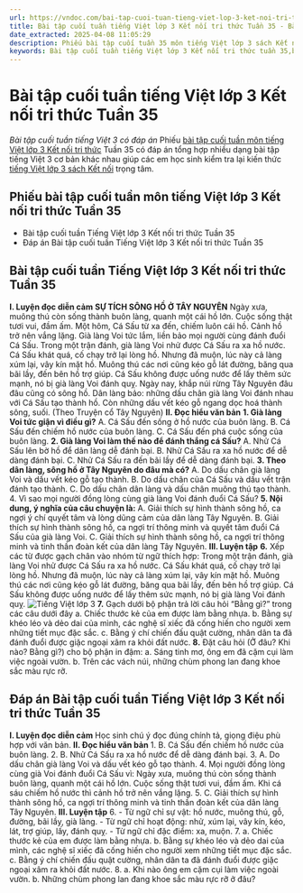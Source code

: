 ```yaml
---
url: https://vndoc.com/bai-tap-cuoi-tuan-tieng-viet-lop-3-ket-noi-tri-thuc-tuan-35-320047
title: Bài tập cuối tuần tiếng Việt lớp 3 Kết nối tri thức Tuần 35 - Bài tập cuối tuần tiếng Việt 3 có đáp án - VnDoc.com
date_extracted: 2025-04-08 11:05:29
description: Phiếu bài tập cuối tuần 35 môn tiếng Việt lớp 3 sách Kết nối tri thức có đáp án giúp các em ôn tập những kiến thức tiếng Việt trọng tâm lớp 3 tuần 35 hiệu quả.
keywords: Bài tập cuối tuần tiếng Việt lớp 3 Kết nối tri thức tuần 35,bài tập cuối tuần tiếng việt 3 tuần 35,bài tập cuối tuần môn tiếng việt lớp 3 kết nối tri thức tuần 35,bài tập cuối tuần tiếng việt lớp 3 sách kết nối tri thức tuần 35,bài tập cuối tuần 35 môn tiếng việt lớp 3 kết nối tri thức,bài tập cuối tuần 35 tiếng việt 3 kết nối tri thức,bài tập tiếng việt lớp 3 tuần 35,phiếu bài tập tiếng việt lớp 3 tuần 35,đề tiếng việt lớp 3 tuần 35
---
```


# Bài tập cuối tuần tiếng Việt lớp 3 Kết nối tri thức Tuần 35
 _Bài tập cuối tuần tiếng Việt 3 có đáp án_
Phiếu [bài tập cuối tuần môn tiếng Việt lớp 3 Kết nối tri thức](<https://vndoc.com/de-kiem-tra-cuoi-tuan-tieng-viet3>) Tuần 35 có đáp án tổng hợp nhiều dạng bài tập tiếng Việt 3 cơ bản khác nhau giúp các em học sinh kiểm tra lại kiến thức [tiếng Việt lớp 3 sách Kết nối](<https://vndoc.com/tieng-viet-lop-3-kntt-tap2>) trọng tâm.
## Phiếu bài tập cuối tuần môn tiếng Việt lớp 3 Kết nối tri thức Tuần 35
  * Bài tập cuối tuần Tiếng Việt lớp 3 Kết nối tri thức Tuần 35
  * Đáp án Bài tập cuối tuần Tiếng Việt lớp 3 Kết nối tri thức Tuần 35

## **Bài tập cuối tuần Tiếng Việt lớp 3 Kết nối tri thức Tuần 35**
**I. Luyện đọc diễn cảm**
**SỰ TÍCH SÔNG HỒ Ở TÂY NGUYÊN**
Ngày xưa, muông thú còn sống thành buôn làng, quanh một cái hồ lớn. Cuộc sống thật tươi vui, đầm ấm.
Một hôm, Cá Sấu từ xa đến, chiếm luôn cái hồ. Cảnh hồ trở nên vắng lặng. Già làng Voi tức lắm, liền bảo mọi người cùng đánh đuổi Cá Sấu.
Trong một trận đánh, già làng Voi nhử được Cá Sấu ra xa hồ nước. Cá Sấu khát quá, cố chạy trở lại lòng hồ. Nhưng đã muộn, lúc này cả làng xúm lại, vây kín mặt hồ. Muông thú các nơi cũng kéo gỗ lát đường, băng qua bãi lầy, đến bên hồ trợ giúp. Cá Sấu không được uống nước để lấy thêm sức mạnh, nó bị già làng Voi đánh quỵ.
Ngày nay, khắp núi rừng Tây Nguyên đâu đâu cũng có sông hồ. Dân làng bảo: những dấu chân già làng Voi đánh nhau với Cá Sấu tạo thành hồ. Còn những dấu vết kéo gỗ ngang dọc hoá thành sông, suối.
\(Theo Truyện cổ Tây Nguyên\)
**II. Đọc hiểu văn bản**
**1\. Già làng Voi tức giận vì điều gì?**
A. Cá Sấu đến sống ở hồ nước của buôn làng.
B. Cá Sấu đến chiếm hồ nước của buôn làng.
C. Cá Sấu đến phá cuộc sống của buôn làng.
**2\. Già làng Voi làm thế nào để đánh thắng cá Sấu?**
A. Nhử Cá Sấu lên bờ hồ để dân làng dễ đánh bại.
B. Nhử Cá Sấu ra xa hồ nước để dễ dàng đánh bại.
C. Nhử Cá Sấu ra đến bãi lầy để dễ dàng đánh bại.
**3\. Theo dân làng, sông hồ ở Tây Nguyên do đâu mà có?**
A. Do dấu chân già làng Voi và dấu vết kéo gỗ tạo thành.
B. Do dấu chân của Cá Sấu và dấu vết trận đánh tạo thành.
C. Do dấu chân dân làng và dấu chân muông thú tạo thành.
4\. Vì sao mọi người đồng lòng cùng già làng Voi đánh đuổi Cá Sấu?
**5\. Nội dung, ý nghĩa của câu chuyện là:**
A. Giải thích sự hình thành sông hồ, ca ngợi ý chí quyết tâm và lòng dũng cảm của dân làng Tây Nguyên.
B. Giải thích sự hình thành sông hồ, ca ngợi trí thông minh và quyết tâm đuổi Cá Sấu của già làng Voi.
C. Giải thích sự hình thành sông hồ, ca ngợi trí thông minh và tinh thần đoàn kết của dân làng Tây Nguyên.
**III. Luyện tập**
**6.** Xếp các từ được gạch chân vào nhóm từ ngữ thích hợp:
Trong một trận đánh, già làng Voi nhử được Cá Sấu ra xa hồ nước. Cá Sấu khát quá, cố chạy trở lại lòng hồ. Nhưng đã muộn, lúc này cả làng xúm lại, vây kín mặt hồ. Muông thú các nơi cũng kéo gỗ lát đường, băng qua bãi lầy, đến bên hồ trợ giúp. Cá Sấu không được uống nước để lấy thêm sức mạnh, nó bị già làng Voi đánh quỵ.
![Tiếng Việt lớp 3](https://i.vdoc.vn/data/image/2024/05/13/tieng-viet-1.jpg)
**7.** Gạch dưới bộ phận trả lời câu hỏi “Bằng gì?” trong các câu dưới đây
a. Chiếc thước kẻ của em được làm bằng nhựa.
b. Bằng sự khéo léo và dẻo dai của mình, các nghệ sĩ xiếc đã cống hiến cho người xem những tiết mục đặc sắc.
c. Bằng ý chí chiến đấu quật cường, nhân dân ta đã đánh đuổi được giặc ngoại xâm ra khỏi đất nước.
**8.** Đặt câu hỏi \(Ở đâu? Khi nào? Bằng gì?\) cho bộ phận in đậm:
a. Sáng tinh mơ, ông em đã cặm cụi làm việc ngoài vườn.
b. Trên các vách núi, những chùm phong lan đang khoe sắc màu rực rỡ.
## **Đáp án Bài tập cuối tuần Tiếng Việt lớp 3 Kết nối tri thức Tuần 35**
**I. Luyện đọc diễn cảm**
Học sinh chú ý đọc đúng chính tả, giọng điệu phù hợp với văn bản.
**II. Đọc hiểu văn bản**
1\. B. Cá Sấu đến chiếm hồ nước của buôn làng.
2\. B. Nhử Cá Sấu ra xa hồ nước để dễ dàng đánh bại.
3\. A. Do dấu chân già làng Voi và dấu vết kéo gỗ tạo thành.
4\. Mọi người đồng lòng cùng già Voi đánh đuổi Cá Sấu vì: Ngày xưa, muông thú còn sống thành buôn làng, quanh một cái hồ lớn. Cuộc sống thật tươi vui, đầm ấm. Khi cá sáu chiếm hồ nước thì cảnh hồ trở nên vắng lặng.
5\. C. Giải thích sự hình thành sông hồ, ca ngợi trí thông minh và tinh thần đoàn kết của dân làng Tây Nguyên.
**III. Luyện tập**
6.
\- Từ ngữ chỉ sự vật: hồ nước, muông thú, gỗ, đường, bãi lầy, già làng.
\- Từ ngữ chỉ hoạt động: nhử, xúm lại, vây kín, kéo, lát, trợ giúp, lấy, đánh quỵ.
\- Từ ngữ chỉ đặc điểm: xa, muộn.
7.
a. Chiếc thước kẻ của em được làm bằng nhựa.
b. Bằng sự khéo léo và dẻo dai của mình, các nghệ sĩ xiếc đã cống hiến cho người xem những tiết mục đặc sắc.
c. Bằng ý chí chiến đấu quật cường, nhân dân ta đã đánh đuổi được giặc ngoại xâm ra khỏi đất nước.
8.
a. Khi nào ông em cặm cụi làm việc ngoài vườn.
b. Những chùm phong lan đang khoe sắc màu rực rỡ ở đâu?
